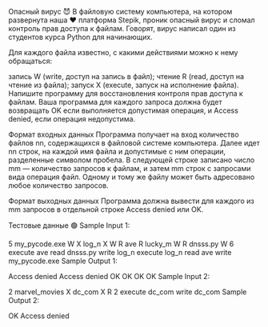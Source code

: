 Опасный вирус 😈
В файловую систему компьютера, на котором развернута наша ❤️ платформа Stepik, проник опасный вирус и сломал контроль прав доступа к файлам. Говорят, вирус написал один из студентов курса Python для начинающих.

Для каждого файла известно, с какими действиями можно к нему обращаться:

запись W (write, доступ на запись в файл);
чтение R (read, доступ на чтение из файла);
запуск X (execute, запуск на исполнение файла).
Напишите программу для восстановления контроля прав доступа к файлам. Ваша программа для каждого запроса должна будет возвращать OK если выполняется допустимая операция, и Access denied, если операция недопустима.

Формат входных данных
Программа получает на вход количество файлов nn, содержащихся в файловой системе компьютера. Далее идет nn строк, на каждой имя файла и допустимые с ним операции, разделенные символом пробела. В следующей строке записано число mm — количество запросов к файлам, и затем mm строк с запросами вида операция файл. Одному и тому же файлу может быть адресовано любое количество запросов.

Формат выходных данных
Программа должна вывести для каждого из mm запросов в отдельной строке Access denied или OK.

Тестовые данные 🟢
Sample Input 1:

5
my_pycode.exe W X
log_n X W R
ave R
lucky_m W R
dnsss.py W
6
execute ave
read dnsss.py
write log_n
execute log_n
read ave
write my_pycode.exe
Sample Output 1:

Access denied
Access denied
OK
OK
OK
OK
Sample Input 2:

2
marvel_movies X
dc_com X R
2
execute dc_com
write dc_com
Sample Output 2:

OK
Access denied